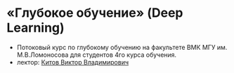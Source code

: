 # «Глубокое обучение» (Deep Learning)
* Потоковый курс по глубокому обучению на факультете ВМК МГУ им. М.В.Ломоносова для студентов 4го курса обучения.
* лектор: [Китов Виктор Владимирович](https://victorkitov.github.io/)
